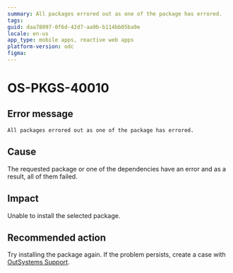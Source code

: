 ```yaml
---
summary: All packages errored out as one of the package has errored.
tags:
guid: daa78097-0f6d-42d7-aa9b-b114bb05ba9e
locale: en-us
app_type: mobile apps, reactive web apps
platform-version: odc
figma:
---
```


# OS-PKGS-40010

## Error message

`All packages errored out as one of the package has errored.`

## Cause

The requested package or one of the dependencies have an error and as a result, all of them failed.

## Impact

Unable to install the selected package.

## Recommended action

Try installing the package again.
If the problem persists, create a case with [OutSystems Support](https://www.outsystems.com/support/portal/open-support-case?ErrorCode=OS-PKGS-40010).
